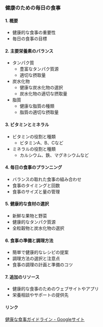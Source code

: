 ### 健康のための毎日の食事

#### 1. 概要
- 健康的な食事の重要性
- 毎日の食事の目標

#### 2. 主要栄養素のバランス
- タンパク質
  - 豊富なタンパク質源
  - 適切な摂取量
- 炭水化物
  - 健康な炭水化物の選択
  - 炭水化物の適切な摂取量
- 脂質
  - 健康な脂質の種類
  - 脂質の適切な摂取量

#### 3. ビタミンとミネラル
- ビタミンの役割と種類
  - ビタミンA、B、Cなど
- ミネラルの役割と種類
  - カルシウム、鉄、マグネシウムなど

#### 4. 毎日の食事のプランニング
- バランスの取れた食事の組み合わせ
- 食事のタイミングと回数
- 食事のサイズと量の管理

#### 5. 健康的な食材の選択
- 新鮮な果物と野菜
- 健康的なタンパク質源
- 全粒穀物と炭水化物の選択

#### 6. 食事の準備と調理方法
- 簡単で健康的なレシピの提案
- 調理方法の選択と注意点
- 食事の調理の計画と準備のコツ

#### 7. 追加のリソース
- 健康的な食事のためのウェブサイトやアプリ
- 栄養相談やサポートの提供先

#### リンク
[健康な食事ガイドライン - Googleサイト](https://sites.google.com/healthyeatingguide)
